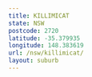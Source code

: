 ```yaml
---
title: KILLIMICAT
state: NSW
postcode: 2720
latitude: -35.379935
longitude: 148.383619
url: /nsw/killimicat/
layout: suburb
---
```

